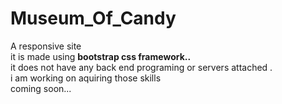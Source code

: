 # Museum_Of_Candy
A responsive site <br/>
it is made using <b> bootstrap css framework..</b> <br/>
it does not have any back end programing or servers attached .<br/>
i am working on aquiring those skills<br/>
coming soon...
